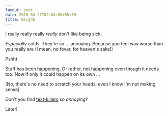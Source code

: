 ```yaml
---
layout: post
date: 2010-04-27T02:04:00+05:30
title: Blrghh
---
```


I really really really *really* don't like being sick.

*Especially* colds. They're so ... annoying. Because you feel way worse than you really are (I mean, no fever, for heaven's sake!)

Pshht.

Stuff has been happening. Or rather, not happening even though it needs too. Now if only it could happen on its own ...

[No, there's no need to scratch your heads, even I know I'm not making sense].

Don't you find [text-killers][tk] so *annoying*?

Later!

[tk]: http://www.urbandictionary.com/define.php?term=text-killer&defid=4005945